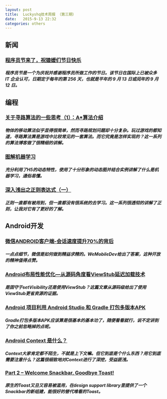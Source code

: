 ```yaml
---
layout: post
title:  Luckyshq技术周报 （第三期）
date:   2015-9-13 22:32
categories: others
---
```


## 新闻

### [程序员节来了，祝猿媛们节日快乐](http://blog.jobbole.com/76051/)

##### 程序员节是一个为庆祝并感谢程序员所做工作的节日。该节日在国际上已被众多 IT 企业认可，日期定于每年的第 256 天，也就是平年的 9 月 13 日或闰年的 9 月12 日。

## 编程

### [关于寻路算法的一些思考（1）：A*算法介绍](http://blog.jobbole.com/71044/)

##### 物体的移动算法似乎显得很简单，然而寻路规划问题却十分复杂。玩过游戏的都知道，寻路算法算是游戏中比较常见的一套算法。而它究竟是怎样实现的？这一系列的算法博客做了很精细的讲解。

### [图解机器学习](http://www.r2d3.us/%E5%9C%96%E8%A7%A3%E6%A9%9F%E5%99%A8%E5%AD%B8%E7%BF%92%E7%AC%AC%E4%B8%80%E7%AB%A0/?charset=simplified)

##### 充分利用了H5的动态特性，使用了十分形象的动态图并结合实例讲解了什么是机器学习，通俗易懂。

### [深入浅出之正则表达式（一）](http://www.cnblogs.com/dragon/archive/2006/05/08/394078.html)

##### 正则一直都有被用到，但一直都没有很系统的去学习。这一系列很透彻的讲解了正则，让我对它有了更好的了解。

## Android开发

### [微信ANDROID客户端-会话速度提升70%的背后](http://mp.weixin.qq.com/s?mid=207548094&idx=1&sn=1a277620bc28349368b68ed98fbefebe&__biz=MzAwNDY1ODY2OQ==)

##### 一点点细节，微信是如何做到精益求精的。WeMobileDev给出了答案，这种开放的精神值得点赞。

### [Android布局性能优化—从源码角度看ViewStub延迟加载技术](http://blog.csdn.net/u010687392/article/details/45767997)

##### 是固守于setVisibility还是使用ViewStub？这篇文章从源码级给出了使用ViewStub更省资源的证据。

### [Android 项目利用 Android Studio 和 Gradle 打包多版本APK](http://spencer-dev.com/blog/2015/android-xiang-mu-li-yong-android-studio-he-gradle-da-bao-duo-ban-ben-apk.html/)

##### Gradle打包多版本APK应该算是很基本的基本功了，随便看看就行，说不定讲到了你之前忽略掉的点呢。

### [Android Context 是什么？](http://blog.csdn.net/feiduclear_up/article/details/47356289)

##### Context大家肯定都不陌生，不就是上下文嘛。但它到底是个什么东西？用它到底需要注意什么？这篇很细致地对Context进行了深挖，受益匪浅。

### [Part 2 – Welcome Snackbar, Goodbye Toast!](http://www.technotalkative.com/part-2-welcome-snackbar-goodbye-toast/)

##### 原生的Toast又丑又容易被滥用，在design support library里提供了一个Snackbar的新组建，能很好的替代难看的Toast。
